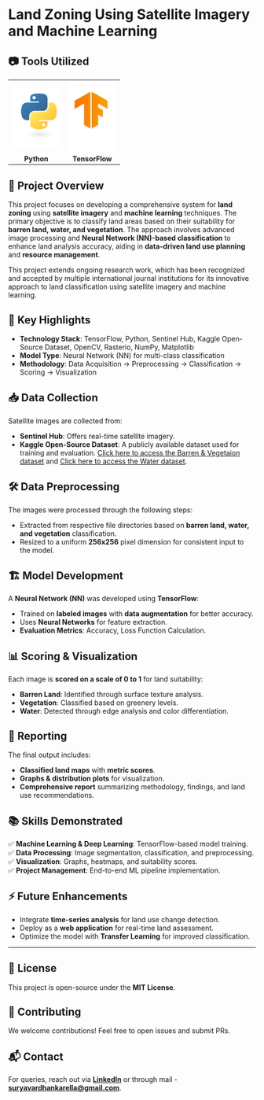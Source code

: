 # Land Zoning Using Satellite Imagery and Machine Learning

## 📷 Tools Utilized

<table>
  <tr>
    <td align="center"><img src="Images/python-logo.png" width="100"></td>
    <td align="center"><img src="Images/tensorflow.png" width="100"></td>
  </tr>
  <tr>
    <td align="center"><strong>Python</strong></td>
    <td align="center"><strong>TensorFlow</strong></td>
  </tr>
</table>
            
 

## 📌 Project Overview
This project focuses on developing a comprehensive system for **land zoning** using **satellite imagery** and **machine learning** techniques. The primary objective is to classify land areas based on their suitability for **barren land, water, and vegetation**. The approach involves advanced image processing and **Neural Network (NN)-based classification** to enhance land analysis accuracy, aiding in **data-driven land use planning** and **resource management**.

This project extends ongoing research work, which has been recognized and accepted by multiple international journal institutions for its innovative approach to land classification using satellite imagery and machine learning.

## 🚀 Key Highlights
- **Technology Stack**: TensorFlow, Python, Sentinel Hub, Kaggle Open-Source Dataset, OpenCV, Rasterio, NumPy, Matplotlib
- **Model Type**: Neural Network (NN) for multi-class classification
- **Methodology**: Data Acquisition → Preprocessing → Classification → Scoring → Visualization

## 📥 Data Collection
Satellite images are collected from:
- **Sentinel Hub**: Offers real-time satellite imagery.
- **Kaggle Open-Source Dataset**: A publicly available dataset used for training and evaluation. [Click here to access the Barren & Vegetaion dataset](https://www.kaggle.com/datasets/requiemonk/sentinel12-image-pairs-segregated-by-terrain) and  [Click here to access the Water dataset](https://www.kaggle.com/datasets/franciscoescobar/satellite-images-of-water-bodies).

## 🛠 Data Preprocessing
The images were processed through the following steps:
- Extracted from respective file directories based on **barren land, water, and vegetation** classification.
- Resized to a uniform **256x256** pixel dimension for consistent input to the model.

## 🏗 Model Development
A **Neural Network (NN)** was developed using **TensorFlow**:
- Trained on **labeled images** with **data augmentation** for better accuracy.
- Uses **Neural Networks** for feature extraction.
- **Evaluation Metrics**: Accuracy, Loss Function Calculation.

## 📊 Scoring & Visualization
Each image is **scored on a scale of 0 to 1** for land suitability:
- **Barren Land**: Identified through surface texture analysis.
- **Vegetation**: Classified based on greenery levels.
- **Water**: Detected through edge analysis and color differentiation.

## 📑 Reporting
The final output includes:
- **Classified land maps** with **metric scores**.
- **Graphs & distribution plots** for visualization.
- **Comprehensive report** summarizing methodology, findings, and land use recommendations.

## 📚 Skills Demonstrated
✅ **Machine Learning & Deep Learning**: TensorFlow-based model training.  
✅ **Data Processing**: Image segmentation, classification, and preprocessing.  
✅ **Visualization**: Graphs, heatmaps, and suitability scores.  
✅ **Project Management**: End-to-end ML pipeline implementation.

## ⚡ Future Enhancements
- Integrate **time-series analysis** for land use change detection.
- Deploy as a **web application** for real-time land assessment.
- Optimize the model with **Transfer Learning** for improved classification.

---

## 📜 License
This project is open-source under the **MIT License**.

## 🤝 Contributing
We welcome contributions! Feel free to open issues and submit PRs.

## 📬 Contact
For queries, reach out via **[LinkedIn](https://www.linkedin.com/in/suryavardhan8)** or through mail - **suryavardhankarella@gmail.com**.
